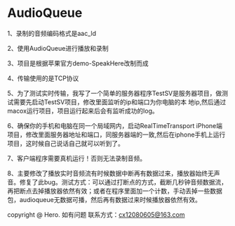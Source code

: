 # AudioQueue
1、录制的音频编码格式是aac_ld

2、使用AudioQueue进行播放和录制

3、项目是根据苹果官方demo-SpeakHere改制而成

4、传输使用的是TCP协议

5、为了测试实时传输，我写了一个简单的服务器程序TestSV是服务器项目，做测试需要先启动TestSV项目，修改里面监听的ip和端口为你电脑的本
地ip,然后通过macox运行项目，项目运行起来后会有监听成功的log。

6、确保你的手机和电脑在同一个局域网内，启动RealTimeTransport
iPhone端项目，修改里面服务器地址和端口，同服务器端的一致,然后在iphone手机上运行项目，这时候自己说话自己就可以听到了。

7、客户端程序需要真机运行！否则无法录制音频。

8、主要修改了播放实时音频流有时候数据中断再有数据过来，播放器始终无声音。修复了此bug。测试方式：可以通过打断点的方式，截断几秒钟音频数据流，再把断点去掉播放器依然有效；或者在程序里面加一个计数，手动丢掉一些数据包，audioqueue无数据可播，然后再有数据过来时候播放器依然有效。

copyright @ Hero.
如有问题
联系方式：cx12080605@163.com
